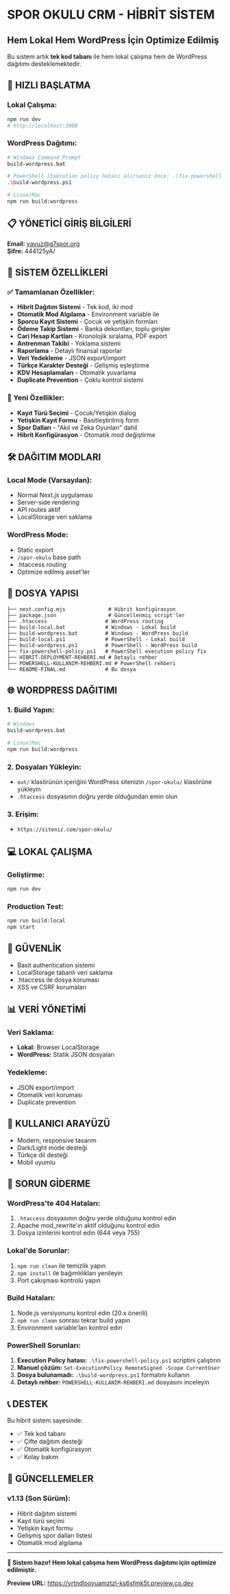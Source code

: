 # SPOR OKULU CRM - HİBRİT SİSTEM
## Hem Lokal Hem WordPress İçin Optimize Edilmiş

Bu sistem artık **tek kod tabanı** ile hem lokal çalışma hem de WordPress dağıtımı desteklemektedir.

## 🚀 HIZLI BAŞLATMA

### Lokal Çalışma:
```bash
npm run dev
# http://localhost:3000
```

### WordPress Dağıtımı:
```bash
# Windows Command Prompt
build-wordpress.bat

# PowerShell (Execution policy hatası alırsanız önce: .\fix-powershell-policy.ps1)
.\build-wordpress.ps1

# Linux/Mac
npm run build:wordpress
```

## 📋 YÖNETİCİ GİRİŞ BİLGİLERİ

**Email:** yavuz@g7spor.org  
**Şifre:** 444125yA/

## 🔧 SİSTEM ÖZELLİKLERİ

### ✅ Tamamlanan Özellikler:
- **Hibrit Dağıtım Sistemi** - Tek kod, iki mod
- **Otomatik Mod Algılama** - Environment variable ile
- **Sporcu Kayıt Sistemi** - Çocuk ve yetişkin formları
- **Ödeme Takip Sistemi** - Banka dekontları, toplu girişler
- **Cari Hesap Kartları** - Kronolojik sıralama, PDF export
- **Antrenman Takibi** - Yoklama sistemi
- **Raporlama** - Detaylı finansal raporlar
- **Veri Yedekleme** - JSON export/import
- **Türkçe Karakter Desteği** - Gelişmiş eşleştirme
- **KDV Hesaplamaları** - Otomatik yuvarlama
- **Duplicate Prevention** - Çoklu kontrol sistemi

### 🎯 Yeni Özellikler:
- **Kayıt Türü Seçimi** - Çocuk/Yetişkin dialog
- **Yetişkin Kayıt Formu** - Basitleştirilmiş form
- **Spor Dalları** - "Akıl ve Zeka Oyunları" dahil
- **Hibrit Konfigürasyon** - Otomatik mod değiştirme

## 🛠️ DAĞITIM MODLARI

### Local Mode (Varsayılan):
- Normal Next.js uygulaması
- Server-side rendering
- API routes aktif
- LocalStorage veri saklama

### WordPress Mode:
- Static export
- `/spor-okulu` base path
- .htaccess routing
- Optimize edilmiş asset'ler

## 📁 DOSYA YAPISI

```
├── next.config.mjs              # Hibrit konfigürasyon
├── package.json                 # Güncellenmiş script'ler
├── .htaccess                   # WordPress routing
├── build-local.bat             # Windows - Lokal build
├── build-wordpress.bat         # Windows - WordPress build
├── build-local.ps1             # PowerShell - Lokal build
├── build-wordpress.ps1         # PowerShell - WordPress build
├── fix-powershell-policy.ps1   # PowerShell execution policy fix
├── HIBRIT-DEPLOYMENT-REHBERI.md # Detaylı rehber
├── POWERSHELL-KULLANIM-REHBERI.md # PowerShell rehberi
└── README-FINAL.md             # Bu dosya
```

## 🌐 WORDPRESS DAĞITIMI

### 1. Build Yapın:
```bash
# Windows
build-wordpress.bat

# Linux/Mac
npm run build:wordpress
```

### 2. Dosyaları Yükleyin:
- `out/` klasörünün içeriğini WordPress sitenizin `/spor-okulu/` klasörüne yükleyin
- `.htaccess` dosyasının doğru yerde olduğundan emin olun

### 3. Erişim:
- `https://siteniz.com/spor-okulu/`

## 💻 LOKAL ÇALIŞMA

### Geliştirme:
```bash
npm run dev
```

### Production Test:
```bash
npm run build:local
npm start
```

## 🔐 GÜVENLİK

- Basit authentication sistemi
- LocalStorage tabanlı veri saklama
- .htaccess ile dosya koruması
- XSS ve CSRF korumaları

## 📊 VERİ YÖNETİMİ

### Veri Saklama:
- **Lokal:** Browser LocalStorage
- **WordPress:** Statik JSON dosyaları

### Yedekleme:
- JSON export/import
- Otomatik veri koruması
- Duplicate prevention

## 🎨 KULLANICI ARAYÜZÜ

- Modern, responsive tasarım
- Dark/Light mode desteği
- Türkçe dil desteği
- Mobil uyumlu

## 🚨 SORUN GİDERME

### WordPress'te 404 Hataları:
1. `.htaccess` dosyasının doğru yerde olduğunu kontrol edin
2. Apache mod_rewrite'ın aktif olduğunu kontrol edin
3. Dosya izinlerini kontrol edin (644 veya 755)

### Lokal'de Sorunlar:
1. `npm run clean` ile temizlik yapın
2. `npm install` ile bağımlılıkları yenileyin
3. Port çakışması kontrolü yapın

### Build Hataları:
1. Node.js versiyonunu kontrol edin (20.x önerili)
2. `npm run clean` sonrası tekrar build yapın
3. Environment variable'ları kontrol edin

### PowerShell Sorunları:
1. **Execution Policy hatası:** `.\fix-powershell-policy.ps1` scriptini çalıştırın
2. **Manuel çözüm:** `Set-ExecutionPolicy RemoteSigned -Scope CurrentUser`
3. **Dosya bulunamadı:** `.\build-wordpress.ps1` formatını kullanın
4. **Detaylı rehber:** `POWERSHELL-KULLANIM-REHBERI.md` dosyasını inceleyin

## 📞 DESTEK

Bu hibrit sistem sayesinde:
- ✅ Tek kod tabanı
- ✅ Çifte dağıtım desteği
- ✅ Otomatik konfigürasyon
- ✅ Kolay bakım

## 🔄 GÜNCELLEMELER

### v1.13 (Son Sürüm):
- Hibrit dağıtım sistemi
- Kayıt türü seçimi
- Yetişkin kayıt formu
- Gelişmiş spor dalları listesi
- Otomatik mod algılama

---

**🎉 Sistem hazır! Hem lokal çalışma hem WordPress dağıtımı için optimize edilmiştir.**

**Preview URL:** https://yrtndlooyuamztzl-ks6sfmk5t.preview.co.dev